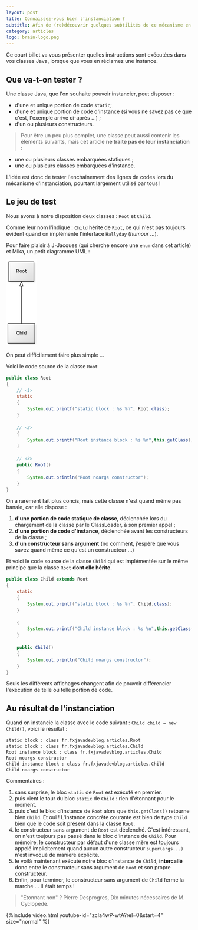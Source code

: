 ```yaml
---
layout: post
title: Connaissez-vous bien l'instanciation ?
subtitle: Afin de (re)découvrir quelques subtilités de ce mécanisme en Java ...
category: articles
logo: brain-logo.png
---
```


<div class="intro" markdown='1'>
Ce court billet va vous présenter quelles instructions sont exécutées dans vos
classes Java, lorsque que vous en réclamez une instance.
</div>

<!--excerpt-->

## Que va-t-on tester ?

Une classe Java, que l'on souhaite pouvoir instancier, peut disposer :
* d'une et unique portion de code `static`;
* d'une et unique portion de code d'instance (si vous ne savez pas ce que c'est, l'exemple arrive ci-après ...) ; 
* d'un ou plusieurs constructeurs.

> Pour être un peu plus complet, une classe peut aussi contenir les éléments suivants, mais cet article **ne traite pas de leur instanciation** :
* une ou plusieurs classes embarquées statiques ;
* une ou plusieurs classes embarquées d'instance.

L'idée est donc de tester l'enchainement des lignes de codes lors du mécanisme d'instanciation, pourtant largement utilisé par tous !

## Le jeu de test

Nous avons à notre disposition deux classes : `Root` et `Child`.

Comme leur nom l'indique : `Child` hérite de `Root`, ce qui n'est pas toujours évident quand on implémente l'interface `Hallyday` (*humour ...*).

Pour faire plaisir à J-Jacques (qui cherche encore une `enum` dans cet article) et Mika, un petit diagramme UML : 

![UML](/images/instance-construction-mecanism/uml.png)

On peut difficilement faire plus simple ...

Voici le code source de la classe `Root`

```java
public class Root
{
	// <1>
	static
	{
		System.out.printf("static block : %s %n", Root.class);
	}
	
	// <2>
	{
		System.out.printf("Root instance block : %s %n",this.getClass());
	}
	
	// <3>
	public Root()
	{
		System.out.println("Root noargs constructor");
	}
}
```

On a rarement fait plus concis, mais cette classe n'est quand même pas banale, car elle dispose :

1. **d'une portion de code statique de classe**, déclenchée lors du chargement de la classe par le ClassLoader, à son premier appel ;
2. **d'une portion de code d'instance**, déclenchée avant les constructeurs de la classe ;
3. **d'un constructeur sans argument** (no comment, j'espère que vous savez quand même ce qu'est un constructeur ...)

Et voici le code source de la classe `Child` qui est implémentée sur le même principe que la classe `Root` **dont elle hérite**.

```java
public class Child extends Root
{
	static
	{
		System.out.printf("static block : %s %n", Child.class);
	}
	
	{
		System.out.printf("Child instance block : %s %n",this.getClass());
	}
	
	public Child()
	{
		System.out.println("Child noargs constructor");
	}
}
```

Seuls les différents affichages changent afin de pouvoir différencier l'exécution de telle ou telle 
portion de code.


## Au résultat de l'instanciation

Quand on instancie la classe avec le code suivant : `Child child = new Child()`, voici le résultat :

```
static block : class fr.fxjavadevblog.articles.Root			 
static block : class fr.fxjavadevblog.articles.Child		 
Root instance block : class fr.fxjavadevblog.articles.Child	 
Root noargs constructor										 
Child instance block : class fr.fxjavadevblog.articles.Child 
Child noargs constructor									 
```

Commentaires :

1. sans surprise, le bloc `static` de `Root` est exécuté en premier.
2. puis vient le tour du bloc `static` de `Child` : rien d'étonnant pour le moment.
3. puis c'est le bloc d'instance de `Root` alors que `this.getClass()` retourne bien `Child`. Et oui ! L'instance concrète courante est bien de type `Child` bien que le code soit présent dans la classe `Root`.
4. le constructeur sans argument de `Root` est déclenché. C'est intéressant, on n'est toujours pas passé dans le bloc d'instance de `Child`. Pour mémoire, le constructeur par défaut d'une classe mère est toujours appelé implicitement quand aucun autre constructeur `super(args...)` n'est invoqué de manière explicite.
5. le voilà maintenant exécuté notre bloc d'instance de `Child`, **intercallé** donc entre le constructeur sans argument de `Root` et son propre constructeur.
6. Enfin, pour terminer, le constructeur sans argument de `Child` ferme la marche ... Il était temps !

> "Etonnant non" ? Pierre Desprogres, Dix minutes nécessaires de M. Cyclopède.

{%include video.html youtube-id="zcIa4wP-wtA?rel=0&amp;start=4"  size="normal" %}
